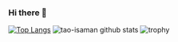 ### Hi there 👋
[![Top Langs](https://github-readme-stats.vercel.app/api/top-langs/?username=faomg201&theme=vue-dark)](https://github.com/faomg201/)
![tao-isaman github stats](https://github-readme-stats.vercel.app/api?username=faomg201&show_icons=true&theme=vue-dark)
![trophy](https://github-profile-trophy.vercel.app/?username=faomg201&theme=onedark)
<!--
**faomg201/faomg201** is a ✨ _special_ ✨ repository because its `README.md` (this file) appears on your GitHub profile.

Here are some ideas to get you started:

- 🔭 I’m currently working on ...
- 🌱 I’m currently learning ...
- 👯 I’m looking to collaborate on ...
- 🤔 I’m looking for help with ...
- 💬 Ask me about ...
- 📫 How to reach me: ...
- 😄 Pronouns: ...
- ⚡ Fun fact: ...
-->
